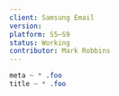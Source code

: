 ```yaml
---
client: Samsung Email
version:
platform: S5–S9
status: Working
contributor: Mark Robbins
---
```


```css
meta ~ * .foo
title ~ * .foo
```
